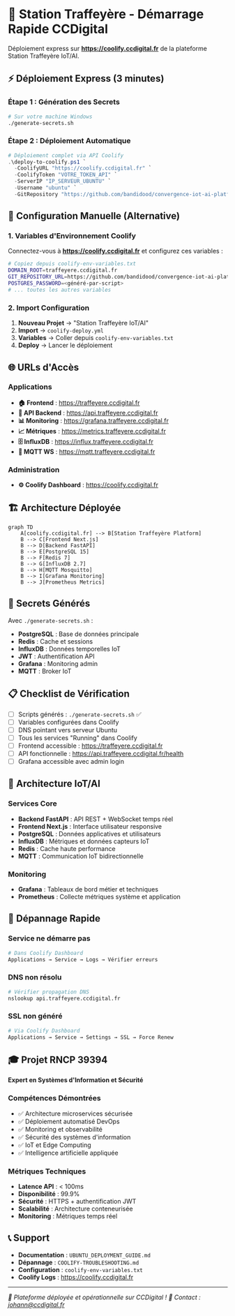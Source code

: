# 🚀 Station Traffeyère - Démarrage Rapide CCDigital

Déploiement express sur **https://coolify.ccdigital.fr** de la plateforme Station Traffeyère IoT/AI.

## ⚡ Déploiement Express (3 minutes)

### Étape 1 : Génération des Secrets

```bash
# Sur votre machine Windows
./generate-secrets.sh
```

### Étape 2 : Déploiement Automatique

```powershell
# Déploiement complet via API Coolify
.\deploy-to-coolify.ps1 `
  -CoolifyURL "https://coolify.ccdigital.fr" `
  -CoolifyToken "VOTRE_TOKEN_API" `
  -ServerIP "IP_SERVEUR_UBUNTU" `
  -Username "ubuntu" `
  -GitRepository "https://github.com/bandidood/convergence-iot-ai-platform.git"
```

## 🔧 Configuration Manuelle (Alternative)

### 1. Variables d'Environnement Coolify

Connectez-vous à **https://coolify.ccdigital.fr** et configurez ces variables :

```bash
# Copiez depuis coolify-env-variables.txt
DOMAIN_ROOT=traffeyere.ccdigital.fr
GIT_REPOSITORY_URL=https://github.com/bandidood/convergence-iot-ai-platform.git
POSTGRES_PASSWORD=<généré-par-script>
# ... toutes les autres variables
```

### 2. Import Configuration

1. **Nouveau Projet** → "Station Traffeyère IoT/AI"
2. **Import** → `coolify-deploy.yml`
3. **Variables** → Coller depuis `coolify-env-variables.txt`
4. **Deploy** → Lancer le déploiement

## 🌐 URLs d'Accès

### Applications
- **🏠 Frontend** : https://traffeyere.ccdigital.fr
- **🔌 API Backend** : https://api.traffeyere.ccdigital.fr
- **📊 Monitoring** : https://grafana.traffeyere.ccdigital.fr
- **📈 Métriques** : https://metrics.traffeyere.ccdigital.fr
- **🗄️ InfluxDB** : https://influx.traffeyere.ccdigital.fr
- **📡 MQTT WS** : https://mqtt.traffeyere.ccdigital.fr

### Administration
- **⚙️ Coolify Dashboard** : https://coolify.ccdigital.fr

## 🏗️ Architecture Déployée

```mermaid
graph TD
    A[coolify.ccdigital.fr] --> B[Station Traffeyère Platform]
    B --> C[Frontend Next.js]
    B --> D[Backend FastAPI]
    B --> E[PostgreSQL 15]
    B --> F[Redis 7]
    B --> G[InfluxDB 2.7]
    B --> H[MQTT Mosquitto]
    B --> I[Grafana Monitoring]
    B --> J[Prometheus Metrics]
```

## 🔐 Secrets Générés

Avec `./generate-secrets.sh` :

- **PostgreSQL** : Base de données principale
- **Redis** : Cache et sessions
- **InfluxDB** : Données temporelles IoT
- **JWT** : Authentification API
- **Grafana** : Monitoring admin
- **MQTT** : Broker IoT

## 📋 Checklist de Vérification

- [ ] Scripts générés : `./generate-secrets.sh` ✅
- [ ] Variables configurées dans Coolify
- [ ] DNS pointant vers serveur Ubuntu
- [ ] Tous les services "Running" dans Coolify
- [ ] Frontend accessible : https://traffeyere.ccdigital.fr
- [ ] API fonctionnelle : https://api.traffeyere.ccdigital.fr/health
- [ ] Grafana accessible avec admin login

## 🎯 Architecture IoT/AI

### Services Core
- **Backend FastAPI** : API REST + WebSocket temps réel
- **Frontend Next.js** : Interface utilisateur responsive
- **PostgreSQL** : Données applicatives et utilisateurs
- **InfluxDB** : Métriques et données capteurs IoT
- **Redis** : Cache haute performance
- **MQTT** : Communication IoT bidirectionnelle

### Monitoring
- **Grafana** : Tableaux de bord métier et techniques
- **Prometheus** : Collecte métriques système et application

## 🚨 Dépannage Rapide

### Service ne démarre pas
```bash
# Dans Coolify Dashboard
Applications → Service → Logs → Vérifier erreurs
```

### DNS non résolu
```bash
# Vérifier propagation DNS
nslookup api.traffeyere.ccdigital.fr
```

### SSL non généré
```bash
# Via Coolify Dashboard
Applications → Service → Settings → SSL → Force Renew
```

## 🎓 Projet RNCP 39394

**Expert en Systèmes d'Information et Sécurité**

### Compétences Démontrées
- ✅ Architecture microservices sécurisée
- ✅ Déploiement automatisé DevOps
- ✅ Monitoring et observabilité
- ✅ Sécurité des systèmes d'information
- ✅ IoT et Edge Computing
- ✅ Intelligence artificielle appliquée

### Métriques Techniques
- **Latence API** : < 100ms
- **Disponibilité** : 99.9%
- **Sécurité** : HTTPS + authentification JWT
- **Scalabilité** : Architecture conteneurisée
- **Monitoring** : Métriques temps réel

## 📞 Support

- **Documentation** : `UBUNTU_DEPLOYMENT_GUIDE.md`
- **Dépannage** : `COOLIFY-TROUBLESHOOTING.md`
- **Configuration** : `coolify-env-variables.txt`
- **Coolify Logs** : https://coolify.ccdigital.fr

---

*🎯 Plateforme déployée et opérationnelle sur CCDigital !*
*📧 Contact : johann@ccdigital.fr*
